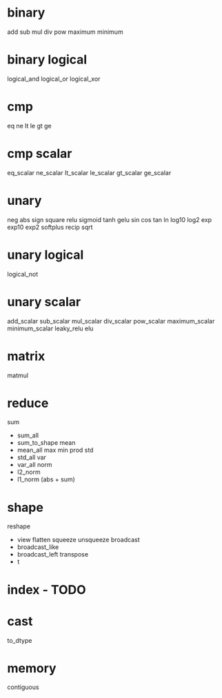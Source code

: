 # binary
add
sub
mul
div
pow
maximum
minimum
# binary logical
logical_and
logical_or
logical_xor
# cmp
eq
ne
lt
le
gt
ge
# cmp scalar
eq_scalar
ne_scalar
lt_scalar
le_scalar
gt_scalar
ge_scalar
# unary
neg
abs
sign
square
relu
sigmoid
tanh
gelu
sin
cos
tan
ln
log10
log2
exp
exp10
exp2
softplus
recip
sqrt
# unary logical
logical_not
# unary scalar
add_scalar
sub_scalar
mul_scalar
div_scalar
pow_scalar
maximum_scalar
minimum_scalar
leaky_relu
elu
# matrix
matmul
# reduce
sum
- sum_all
- sum_to_shape
mean
- mean_all
max
min
prod
std
- std_all
var
- var_all
norm
- l2_norm
- l1_norm (abs + sum)
# shape
reshape
- view
flatten
squeeze
unsqueeze
broadcast
- broadcast_like
- broadcast_left
transpose
- t
# index - TODO
# cast
to_dtype
# memory
contiguous
